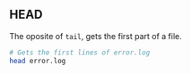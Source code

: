 ## HEAD

The oposite of `tail`, gets the first part of a file.

```sh
# Gets the first lines of error.log
head error.log
```